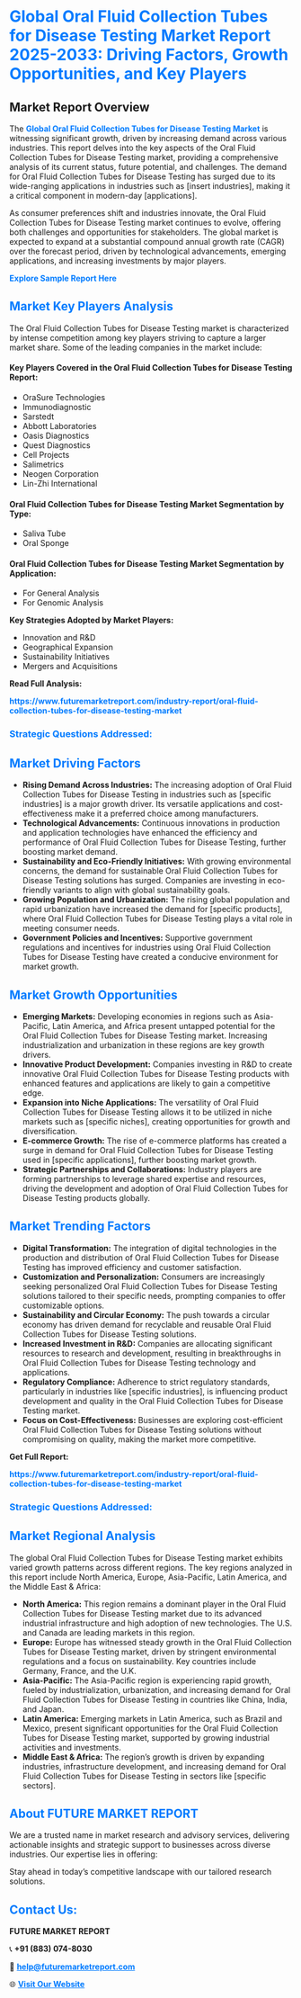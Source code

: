 <h1 style="color: #007BFF;">Global Oral Fluid Collection Tubes for Disease Testing Market Report 2025-2033: Driving Factors, Growth Opportunities, and Key Players</h1>

<section id="overview">
<h2>Market Report Overview</h2>
<p>The <a href="https://www.futuremarketreport.com/industry-report/oral-fluid-collection-tubes-for-disease-testing-market" style="color: #007BFF; text-decoration: none;"><strong>Global Oral Fluid Collection Tubes for Disease Testing Market</strong></a> is witnessing significant growth, driven by increasing demand across various industries. This report delves into the key aspects of the Oral Fluid Collection Tubes for Disease Testing market, providing a comprehensive analysis of its current status, future potential, and challenges. The demand for Oral Fluid Collection Tubes for Disease Testing has surged due to its wide-ranging applications in industries such as [insert industries], making it a critical component in modern-day [applications].</p>
<p>As consumer preferences shift and industries innovate, the Oral Fluid Collection Tubes for Disease Testing market continues to evolve, offering both challenges and opportunities for stakeholders. The global market is expected to expand at a substantial compound annual growth rate (CAGR) over the forecast period, driven by technological advancements, emerging applications, and increasing investments by major players.</p>
</section>

<section id="overview">
<p><a href="https://www.futuremarketreport.com/request-sample/reportId=78430" style="color: #007BFF; text-decoration: none;"><strong>Explore Sample Report Here</strong></a></p>
</section>

<section id="key-players">
<h2 style="color: #007BFF;">Market Key Players Analysis</h2>
<p>The Oral Fluid Collection Tubes for Disease Testing market is characterized by intense competition among key players striving to capture a larger market share. Some of the leading companies in the market include:</p>
<h4>Key Players Covered in the Oral Fluid Collection Tubes for Disease Testing Report:</h4>
<ul><li>OraSure Technologies</li><li>Immunodiagnostic</li><li>Sarstedt</li><li>Abbott Laboratories</li><li>Oasis Diagnostics</li><li>Quest Diagnostics</li><li>Cell Projects</li><li>Salimetrics</li><li>Neogen Corporation</li><li>Lin-Zhi International</li></ul>
<h4>Oral Fluid Collection Tubes for Disease Testing Market Segmentation by Type:</h4>
<ul><li>Saliva Tube</li><li>Oral Sponge</li></ul>

<h4>Oral Fluid Collection Tubes for Disease Testing Market Segmentation by Application:</h4>
<ul><li>For General Analysis</li><li>For Genomic Analysis</li></ul>
<p><strong>Key Strategies Adopted by Market Players:</strong></p>
<ul>
<li>Innovation and R&D</li>
<li>Geographical Expansion</li>
<li>Sustainability Initiatives</li>
<li>Mergers and Acquisitions</li>
</ul>
</section>

<section>
<p><strong>Read Full Analysis: </strong></p><a href="https://www.futuremarketreport.com/industry-report/oral-fluid-collection-tubes-for-disease-testing-market" style="color: #007BFF; text-decoration: none;"><strong>https://www.futuremarketreport.com/industry-report/oral-fluid-collection-tubes-for-disease-testing-market</strong></a>
<h3 style="color: #007BFF;">Strategic Questions Addressed:</h3>
</section>

<section id="driving-factors">
<h2 style="color: #007BFF;">Market Driving Factors</h2>
<ul>
<li><strong>Rising Demand Across Industries:</strong> The increasing adoption of Oral Fluid Collection Tubes for Disease Testing in industries such as [specific industries] is a major growth driver. Its versatile applications and cost-effectiveness make it a preferred choice among manufacturers.</li>
<li><strong>Technological Advancements:</strong> Continuous innovations in production and application technologies have enhanced the efficiency and performance of Oral Fluid Collection Tubes for Disease Testing, further boosting market demand.</li>
<li><strong>Sustainability and Eco-Friendly Initiatives:</strong> With growing environmental concerns, the demand for sustainable Oral Fluid Collection Tubes for Disease Testing solutions has surged. Companies are investing in eco-friendly variants to align with global sustainability goals.</li>
<li><strong>Growing Population and Urbanization:</strong> The rising global population and rapid urbanization have increased the demand for [specific products], where Oral Fluid Collection Tubes for Disease Testing plays a vital role in meeting consumer needs.</li>
<li><strong>Government Policies and Incentives:</strong> Supportive government regulations and incentives for industries using Oral Fluid Collection Tubes for Disease Testing have created a conducive environment for market growth.</li>
</ul>
</section>

<section id="growth-opportunities">
<h2 style="color: #007BFF;">Market Growth Opportunities</h2>
<ul>
<li><strong>Emerging Markets:</strong> Developing economies in regions such as Asia-Pacific, Latin America, and Africa present untapped potential for the Oral Fluid Collection Tubes for Disease Testing market. Increasing industrialization and urbanization in these regions are key growth drivers.</li>
<li><strong>Innovative Product Development:</strong> Companies investing in R&D to create innovative Oral Fluid Collection Tubes for Disease Testing products with enhanced features and applications are likely to gain a competitive edge.</li>
<li><strong>Expansion into Niche Applications:</strong> The versatility of Oral Fluid Collection Tubes for Disease Testing allows it to be utilized in niche markets such as [specific niches], creating opportunities for growth and diversification.</li>
<li><strong>E-commerce Growth:</strong> The rise of e-commerce platforms has created a surge in demand for Oral Fluid Collection Tubes for Disease Testing used in [specific applications], further boosting market growth.</li>
<li><strong>Strategic Partnerships and Collaborations:</strong> Industry players are forming partnerships to leverage shared expertise and resources, driving the development and adoption of Oral Fluid Collection Tubes for Disease Testing products globally.</li>
</ul>
</section>

<section id="trending-factors">
<h2 style="color: #007BFF;">Market Trending Factors</h2>
<ul>
<li><strong>Digital Transformation:</strong> The integration of digital technologies in the production and distribution of Oral Fluid Collection Tubes for Disease Testing has improved efficiency and customer satisfaction.</li>
<li><strong>Customization and Personalization:</strong> Consumers are increasingly seeking personalized Oral Fluid Collection Tubes for Disease Testing solutions tailored to their specific needs, prompting companies to offer customizable options.</li>
<li><strong>Sustainability and Circular Economy:</strong> The push towards a circular economy has driven demand for recyclable and reusable Oral Fluid Collection Tubes for Disease Testing solutions.</li>
<li><strong>Increased Investment in R&D:</strong> Companies are allocating significant resources to research and development, resulting in breakthroughs in Oral Fluid Collection Tubes for Disease Testing technology and applications.</li>
<li><strong>Regulatory Compliance:</strong> Adherence to strict regulatory standards, particularly in industries like [specific industries], is influencing product development and quality in the Oral Fluid Collection Tubes for Disease Testing market.</li>
<li><strong>Focus on Cost-Effectiveness:</strong> Businesses are exploring cost-efficient Oral Fluid Collection Tubes for Disease Testing solutions without compromising on quality, making the market more competitive.</li>
</ul>
</section>

<section>
<p><strong>Get Full Report: </strong></p><a href="https://www.futuremarketreport.com/industry-report/oral-fluid-collection-tubes-for-disease-testing-market" style="color: #007BFF; text-decoration: none;"><strong>https://www.futuremarketreport.com/industry-report/oral-fluid-collection-tubes-for-disease-testing-market</strong></a>
<h3 style="color: #007BFF;">Strategic Questions Addressed:</h3>
</section>


<section id="regional-analysis">
<h2 style="color: #007BFF;">Market Regional Analysis</h2>
<p>The global Oral Fluid Collection Tubes for Disease Testing market exhibits varied growth patterns across different regions. The key regions analyzed in this report include North America, Europe, Asia-Pacific, Latin America, and the Middle East & Africa:</p>
<ul>
<li><strong>North America:</strong> This region remains a dominant player in the Oral Fluid Collection Tubes for Disease Testing market due to its advanced industrial infrastructure and high adoption of new technologies. The U.S. and Canada are leading markets in this region.</li>
<li><strong>Europe:</strong> Europe has witnessed steady growth in the Oral Fluid Collection Tubes for Disease Testing market, driven by stringent environmental regulations and a focus on sustainability. Key countries include Germany, France, and the U.K.</li>
<li><strong>Asia-Pacific:</strong> The Asia-Pacific region is experiencing rapid growth, fueled by industrialization, urbanization, and increasing demand for Oral Fluid Collection Tubes for Disease Testing in countries like China, India, and Japan.</li>
<li><strong>Latin America:</strong> Emerging markets in Latin America, such as Brazil and Mexico, present significant opportunities for the Oral Fluid Collection Tubes for Disease Testing market, supported by growing industrial activities and investments.</li>
<li><strong>Middle East & Africa:</strong> The region’s growth is driven by expanding industries, infrastructure development, and increasing demand for Oral Fluid Collection Tubes for Disease Testing in sectors like [specific sectors].</li>
</ul>
</section>

<footer>
<h2 style="color: #007BFF;">About FUTURE MARKET REPORT</h2>
<p>We are a trusted name in market research and advisory services, delivering actionable insights and strategic support to businesses across diverse industries. Our expertise lies in offering:</p>

<p>Stay ahead in today’s competitive landscape with our tailored research solutions.</p>

<h2 style="color: #007BFF;">Contact Us:</h2>
<p><strong>FUTURE MARKET REPORT</strong></p>
<p>📞 <strong>+91 (883) 074-8030</strong></p>
<p>📧 <strong><a href="mailto:help@futuremarketreport.com" style="color: #007BFF;">help@futuremarketreport.com</a></strong></p>
<p>🌐 <strong><a href="https://www.futuremarketreport.com/" style="color: #007BFF;">Visit Our Website</a></strong></p>
</footer>